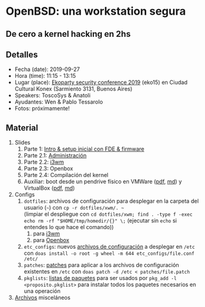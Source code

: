 # OpenBSD: una workstation segura
## De cero a kernel hacking en 2hs

## Detalles
* Fecha (date): 2019-09-27
* Hora (time): 11:15 - 13:15
* Lugar (place): [Ekoparty security conference 2019](https://ekoparty.org) (eko15) en Ciudad Cultural Konex (Sarmiento 3131, Buenos Aires)
* Speakers: ToscoSys & Anatoli
* Ayudantes: Wen & Pablo Tessarolo
* Fotos: próximamente!

## Material
1. Slides
   1. Parte 1: [Intro & setup inicial con FDE & firmware](slides/parte_1.pdf)
   2. Parte 2.1: [Administración](slides/parte_2.1_fundamentos.pdf)
   2. Parte 2.2: [i3wm](slides/parte_2.2_i3wm.pdf)
   2. Parte 2.3: Openbox
   2. Parte 2.4: Compilación del kernel
   4. Auxiliar: boot desde un pendrive físico en VMWare ([pdf](aux/vmware_pendrive.pdf), [md](aux/vmware_pendrive.md)) y VirtualBox ([pdf](aux/virtualbox_pendrive.pdf), [md](aux/virtualbox_pendrive.md))
2. Configs
   1. `dotfiles`: archivos de configuración para desplegar en la carpeta del usuario (`~`) con `cp -r dotfiles/xwm/. ~`<br />(limpiar el despliegue con `cd dotfiles/xwm; find . -type f -exec echo rm -rf "$HOME/tmp/homedir/{}" \;` (ejecutar sin `echo` si entendes lo que hace el comando))
      1. para [i3wm](dotfiles/i3wm)
      2. para [Openbox](dotfiles/openbox)
   2. `etc_configs`: nuevos [archivos de configuración](etc_configs) a desplegar en `/etc` con `doas install -o root -g wheel -m 644 etc_configs/file.conf /etc/`
   3. `patches`: [patches](patches) para aplicar a los archivos de configuración existentes en `/etc` con `doas patch -d /etc < patches/file.patch`
   4. `pkglists`: [listas de paquetes](pkglists) para ser usados por `pkg_add -l <proposito.pkglist>` para instalar todos los paquetes necesarios en una operación
3. [Archivos](misc) misceláneos
